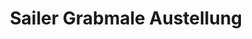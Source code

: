 ---
title: "Sailer Grabmale Austellung"
url: /rottenburg-am-neckar/sailer-grabmale-austellung/
shop: Warenhaus
---